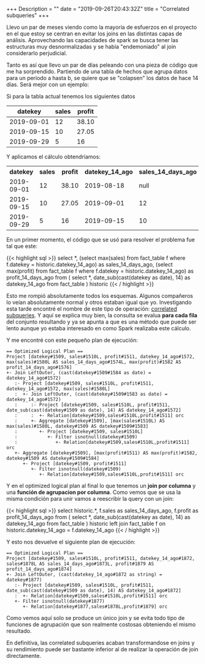 +++
Description = ""
date = "2019-09-26T20:43:32Z"
title = "Correlated subqueries"
+++

Llevo un par de meses viendo como la mayoría de esfuerzos en el proyecto en el que estoy se centran en evitar los joins en las distintas capas de análisis. Aprovechando las capacidades de spark se busca tener las estructuras muy desnormalizadas y se había "endemoniado" al join considerarlo perjudicial.

Tanto es así que llevo un par de días peleando con una pieza de código que me ha sorprendido. Partiendo de una tabla de hechos que agrupa datos para un periodo a hasta b, se quiere que se "colapsen" los datos de hace 14 días. Será mejor con un ejemplo:

Si para la tabla actual tenemos los siguientes datos

| datekey     | sales  | profit |
| ----------- | ------ | ------ |
| 2019-09-01  | 12     | 38.10  |
| 2019-09-15  | 10     | 27.05  |
| 2019-09-29  | 5      | 16     |

Y aplicamos el cálculo obtendríamos:

<div class="table-responsive">
<table>
    <th>datekey</th><th> sales</th><th> profit</th><th>datekey_14_ago</th><th>sales_14_days_ago</th><th>profit_14_days_ago</th>
    <tr><td>2019-09-01</td><td>12</td><td>38.10</td><td>2019-08-18</td><td>null</td><td> null  </td></tr>
    <tr><td>2019-09-15</td><td>10</td><td>27.05</td><td>2019-09-01</td><td>12  </td><td> 38.10 </td></tr>
    <tr><td>2019-09-29</td><td>5 </td><td>16   </td><td>2019-09-15</td><td>10  </td><td> 27.05 </td></tr>
</table>
</div>

En un primer momento, el código que se usó para resolver el problema fue tal que este:


{{< highlight sql >}}
select *,
(select max(sales) from fact_table f where f.datekey = historic.datekey_14_ago) as sales_14_days_ago,
(select max(profit) from fact_table f where f.datekey = historic.datekey_14_ago) as profit_14_days_ago
from (
    select *,
    date_sub(cast(datekey  as date), 14) as datekey_14_ago
    from fact_table
) historic
{{< / highlight >}}

Esto me rompió absolutamente todos los esquemas. Algunos compañeros lo veían absolutamente normal y otros estaban igual que yo.
Investigando esta tarde encontré el nombre de este tipo de operación: [correlated subqueries](https://en.wikipedia.org/wiki/Correlated_subquery). 
Y aquí se explica muy bien, la consulta se evalua **para cada fila** del conjunto resultando y ya se apunta 
a que es una método que puede ser lento aunque yo estaba interesado en como Spark realizaba este cálculo.

Y me encontré con este pequeño plan de ejecución:
```
== Optimized Logical Plan ==
Project [datekey#1509, sales#1510L, profit#1511, datekey_14_ago#1572, max(sales)#1580L AS sales_14_days_ago#1574L, max(profit)#1582 AS profit_14_days_ago#1576]
+- Join LeftOuter, (cast(datekey#1509#1584 as date) = datekey_14_ago#1572)
   :- Project [datekey#1509, sales#1510L, profit#1511, datekey_14_ago#1572, max(sales)#1580L]
   :  +- Join LeftOuter, (cast(datekey#1509#1583 as date) = datekey_14_ago#1572)
   :     :- Project [datekey#1509, sales#1510L, profit#1511, date_sub(cast(datekey#1509 as date), 14) AS datekey_14_ago#1572]
   :     :  +- Relation[datekey#1509,sales#1510L,profit#1511] orc
   :     +- Aggregate [datekey#1509], [max(sales#1510L) AS max(sales)#1580L, datekey#1509 AS datekey#1509#1583]
   :        +- Project [datekey#1509, sales#1510L]
   :           +- Filter isnotnull(datekey#1509)
   :              +- Relation[datekey#1509,sales#1510L,profit#1511] orc
   +- Aggregate [datekey#1509], [max(profit#1511) AS max(profit)#1582, datekey#1509 AS datekey#1509#1584]
      +- Project [datekey#1509, profit#1511]
         +- Filter isnotnull(datekey#1509)
            +- Relation[datekey#1509,sales#1510L,profit#1511] orc
```

Y en el optimized logical plan al final lo que tenemos un **join por columna** y una **función de agrupacion por columna**. Como vemos que se usa la misma condición para unir vamos a reescribir la query con un join:

{{< highlight sql >}}
select historic.*,
f.sales as sales_14_days_ago,
f.profit as profit_14_days_ago
from (
    select *,
    date_sub(cast(datekey  as date), 14) as datekey_14_ago
    from fact_table
) historic
left join fact_table f
on historic.datekey_14_ago = f.datekey_14_ago
{{< / highlight >}}

Y esto nos devuelve el siguiente plan de ejecución:

```
== Optimized Logical Plan ==
Project [datekey#1509, sales#1510L, profit#1511, datekey_14_ago#1872, sales#1878L AS sales_14_days_ago#1873L, profit#1879 AS profit_14_days_ago#1874]
+- Join LeftOuter, (cast(datekey_14_ago#1872 as string) = datekey#1877)
   :- Project [datekey#1509, sales#1510L, profit#1511, date_sub(cast(datekey#1509 as date), 14) AS datekey_14_ago#1872]
   :  +- Relation[datekey#1509,sales#1510L,profit#1511] orc
   +- Filter isnotnull(datekey#1877)
      +- Relation[datekey#1877,sales#1878L,profit#1879] orc
```

Como vemos aquí solo se produce un único join y se evita todo tipo de funciones de agrupación que son realmente costosas obteniendo el mismo resultado.

En definitiva, las correlated subqueries acaban transformandose en joins y su rendimiento puede ser bastante inferior al de realizar la operación de join directamente.